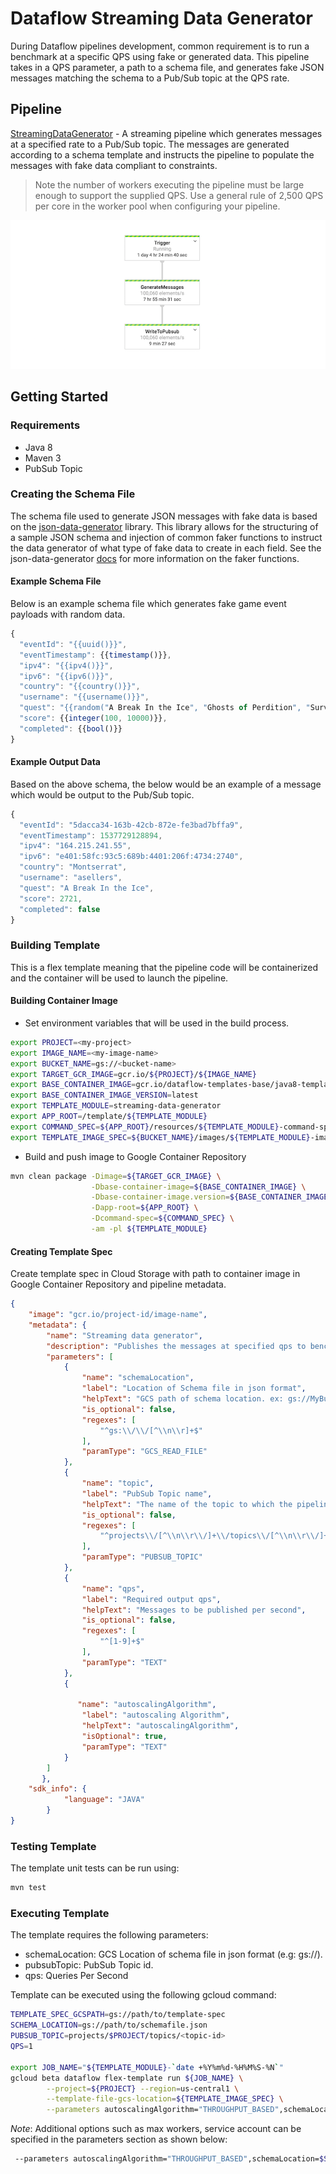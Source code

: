# Dataflow Streaming Data Generator

During Dataflow pipelines development, common requirement is to run a benchmark at a specific QPS using
fake or generated data. This pipeline takes in a QPS parameter, a path to a schema file, and 
generates fake JSON messages matching the schema to a Pub/Sub topic at the QPS rate.

## Pipeline

[StreamingDataGenerator](src/main/java/com/google/cloud/teleport/v2/templates/StreamingDataGenerator.java) -
A streaming pipeline which generates messages at a specified rate to a Pub/Sub topic. The messages 
are generated according to a schema template and instructs the pipeline to populate the 
messages with fake data compliant to constraints.

> Note the number of workers executing the pipeline must be large enough to support the supplied 
> QPS. Use a general rule of 2,500 QPS per core in the worker pool when configuring your pipeline.


![Pipeline DAG](img/pipeline-dag.png "Pipeline DAG")

## Getting Started

### Requirements

* Java 8
* Maven 3
* PubSub Topic

### Creating the Schema File
The schema file used to generate JSON messages with fake data is based on the 
[json-data-generator](https://github.com/vincentrussell/json-data-generator) library. This library
allows for the structuring of a sample JSON schema and injection of common faker functions to 
instruct the data generator of what type of fake data to create in each field. See the 
json-data-generator [docs](https://github.com/vincentrussell/json-data-generator) for more 
information on the faker functions.

#### Example Schema File
Below is an example schema file which generates fake game event payloads with random data.

```javascript
{
  "eventId": "{{uuid()}}",
  "eventTimestamp": {{timestamp()}},
  "ipv4": "{{ipv4()}}",
  "ipv6": "{{ipv6()}}",
  "country": "{{country()}}",
  "username": "{{username()}}",
  "quest": "{{random("A Break In the Ice", "Ghosts of Perdition", "Survive the Low Road")}}",
  "score": {{integer(100, 10000)}},
  "completed": {{bool()}}
}
```

#### Example Output Data
Based on the above schema, the below would be an example of a message which would be output to the
Pub/Sub topic.

```javascript
{
  "eventId": "5dacca34-163b-42cb-872e-fe3bad7bffa9",
  "eventTimestamp": 1537729128894,
  "ipv4": "164.215.241.55",
  "ipv6": "e401:58fc:93c5:689b:4401:206f:4734:2740",
  "country": "Montserrat",
  "username": "asellers",
  "quest": "A Break In the Ice",
  "score": 2721,
  "completed": false
}
```
### Building Template
This is a flex template meaning that the pipeline code will be containerized and the container will be used to launch the pipeline.

#### Building Container Image
* Set environment variables that will be used in the build process.

```sh
export PROJECT=<my-project>
export IMAGE_NAME=<my-image-name>
export BUCKET_NAME=gs://<bucket-name>
export TARGET_GCR_IMAGE=gcr.io/${PROJECT}/${IMAGE_NAME}
export BASE_CONTAINER_IMAGE=gcr.io/dataflow-templates-base/java8-template-launcher-base
export BASE_CONTAINER_IMAGE_VERSION=latest
export TEMPLATE_MODULE=streaming-data-generator
export APP_ROOT=/template/${TEMPLATE_MODULE}
export COMMAND_SPEC=${APP_ROOT}/resources/${TEMPLATE_MODULE}-command-spec.json
export TEMPLATE_IMAGE_SPEC=${BUCKET_NAME}/images/${TEMPLATE_MODULE}-image-spec.json
```
* Build and push image to Google Container Repository

```sh
mvn clean package -Dimage=${TARGET_GCR_IMAGE} \
                  -Dbase-container-image=${BASE_CONTAINER_IMAGE} \
                  -Dbase-container-image.version=${BASE_CONTAINER_IMAGE_VERSION} \
                  -Dapp-root=${APP_ROOT} \
                  -Dcommand-spec=${COMMAND_SPEC} \
                  -am -pl ${TEMPLATE_MODULE}
```

#### Creating Template Spec

Create template spec in Cloud Storage with path to container image in Google Container Repository and pipeline metadata.

```json
{
	"image": "gcr.io/project-id/image-name",
	"metadata": {
		"name": "Streaming data generator",
		"description": "Publishes the messages at specified qps to benchmark performance of streaming pipelines",
		"parameters": [
			{
				"name": "schemaLocation",
				"label": "Location of Schema file in json format",
				"helpText": "GCS path of schema location. ex: gs://MyBucket/file.json",
                "is_optional": false,
				"regexes": [
					"^gs:\\/\\/[^\\n\\r]+$"
				],
				"paramType": "GCS_READ_FILE"
			},
			{
				"name": "topic",
				"label": "PubSub Topic name",
				"helpText": "The name of the topic to which the pipeline should publish data. For example, projects/<project-id>/topics/<topic-name>",
                "is_optional": false,
				"regexes": [
					"^projects\\/[^\\n\\r\\/]+\\/topics\\/[^\\n\\r\\/]+$"
				],
				"paramType": "PUBSUB_TOPIC"
			},
			{
				"name": "qps",
				"label": "Required output qps",
				"helpText": "Messages to be published per second",
                "is_optional": false,
				"regexes": [
					"^[1-9]+$"
				],
				"paramType": "TEXT"
			},
            {
              
               "name": "autoscalingAlgorithm",
                "label": "autoscaling Algorithm",
                "helpText": "autoscalingAlgorithm",
                "isOptional": true,
                "paramType": "TEXT"
            }         			
		]
	   },
	"sdk_info": {
			"language": "JAVA"
		}
}
```

### Testing Template

The template unit tests can be run using:

```sh
mvn test
```
### Executing Template
The template requires the following parameters:
* schemaLocation: GCS Location of schema file in json format (e.g: gs://<path-to-schema-location-in-gcs>).
* pubsubTopic: PubSub Topic id.
* qps: Queries Per Second

Template can be executed using the following gcloud command:
```sh
TEMPLATE_SPEC_GCSPATH=gs://path/to/template-spec
SCHEMA_LOCATION=gs://path/to/schemafile.json
PUBSUB_TOPIC=projects/$PROJECT/topics/<topic-id>
QPS=1

export JOB_NAME="${TEMPLATE_MODULE}-`date +%Y%m%d-%H%M%S-%N`"
gcloud beta dataflow flex-template run ${JOB_NAME} \
        --project=${PROJECT} --region=us-central1 \
        --template-file-gcs-location=${TEMPLATE_IMAGE_SPEC} \
        --parameters autoscalingAlgorithm="THROUGHPUT_BASED",schemaLocation=$SCHEMA_LOCATION,topic=$PUBSUB_TOPIC,qps=$QPS
```
 *Note*: Additional options such as max workers, service account can be specified in the parameters section as shown below:

 ```sh
  --parameters autoscalingAlgorithm="THROUGHPUT_BASED",schemaLocation=$SCHEMA_LOCATION,topic=$PUBSUB_TOPIC,qps=$QPS,maxNumWorkers=5,serviceAccount=$serviceAccount
```
